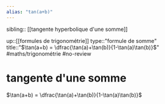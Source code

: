 ```yaml
---
alias: "tan(a+b)"
---
```

sibling:: [[tangente hyperbolique d'une somme]]

up::[[formules de trigonométrie]]
type::"formule de somme"
title::"$\tan(a+b) = \dfrac{\tan(a)+\tan(b)}{1-\tan(a)\tan(b)}$"
#maths/trigonométrie #no-review 
# tangente d'une somme

$\tan(a+b) = \dfrac{\tan(a)+\tan(b)}{1-\tan(a)\tan(b)}$

